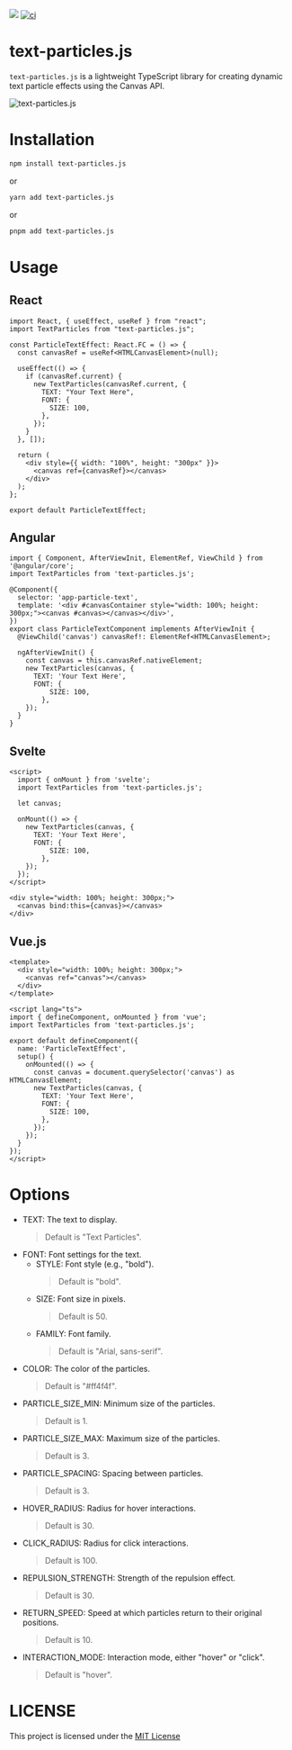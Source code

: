 [![](https://img.shields.io/npm/v/text-particles.js.svg)](https://www.npmjs.com/package/text-particles.js) [![ci](https://github.com/swapnilsparsh/text-particles.js/actions/workflows/main.yml/badge.svg)](https://github.com/swapnilsparsh/text-particles,js/actions/workflows/main.yml)

# text-particles.js
`text-particles.js` is a lightweight TypeScript library for creating dynamic text particle effects using the Canvas API.

![text-particles.js](https://github.com/user-attachments/assets/b620e7d0-50bf-4a42-a69d-8e9525cd1d4c)

# Installation

```sh
npm install text-particles.js
```
or
```sh
yarn add text-particles.js
```
or
```sh
pnpm add text-particles.js
```

# Usage
## React
```
import React, { useEffect, useRef } from "react";
import TextParticles from "text-particles.js";

const ParticleTextEffect: React.FC = () => {
  const canvasRef = useRef<HTMLCanvasElement>(null);

  useEffect(() => {
    if (canvasRef.current) {
      new TextParticles(canvasRef.current, {
        TEXT: "Your Text Here",
        FONT: {
          SIZE: 100,
        },
      });
    }
  }, []);

  return (
    <div style={{ width: "100%", height: "300px" }}>
      <canvas ref={canvasRef}></canvas>
    </div>
  );
};

export default ParticleTextEffect;
```

## Angular
```
import { Component, AfterViewInit, ElementRef, ViewChild } from '@angular/core';
import TextParticles from 'text-particles.js';

@Component({
  selector: 'app-particle-text',
  template: '<div #canvasContainer style="width: 100%; height: 300px;"><canvas #canvas></canvas></div>',
})
export class ParticleTextComponent implements AfterViewInit {
  @ViewChild('canvas') canvasRef!: ElementRef<HTMLCanvasElement>;

  ngAfterViewInit() {
    const canvas = this.canvasRef.nativeElement;
    new TextParticles(canvas, {
      TEXT: 'Your Text Here',
      FONT: {
          SIZE: 100,
        },
    });
  }
}
```

## Svelte
```
<script>
  import { onMount } from 'svelte';
  import TextParticles from 'text-particles.js';

  let canvas;

  onMount(() => {
    new TextParticles(canvas, {
      TEXT: 'Your Text Here',
      FONT: {
          SIZE: 100,
        },
    });
  });
</script>

<div style="width: 100%; height: 300px;">
  <canvas bind:this={canvas}></canvas>
</div>
```

## Vue.js
```
<template>
  <div style="width: 100%; height: 300px;">
    <canvas ref="canvas"></canvas>
  </div>
</template>

<script lang="ts">
import { defineComponent, onMounted } from 'vue';
import TextParticles from 'text-particles.js';

export default defineComponent({
  name: 'ParticleTextEffect',
  setup() {
    onMounted(() => {
      const canvas = document.querySelector('canvas') as HTMLCanvasElement;
      new TextParticles(canvas, {
        TEXT: 'Your Text Here',
        FONT: {
          SIZE: 100,
        },
      });
    });
  }
});
</script>
```

# Options
- TEXT: The text to display.
  > Default is "Text Particles".
- FONT: Font settings for the text.
  - STYLE: Font style (e.g., "bold").
    > Default is "bold".
  - SIZE: Font size in pixels.
    > Default is 50.
  - FAMILY: Font family.
    > Default is "Arial, sans-serif".
- COLOR: The color of the particles.
  > Default is "#ff4f4f".
- PARTICLE_SIZE_MIN: Minimum size of the particles.
  > Default is 1.
- PARTICLE_SIZE_MAX: Maximum size of the particles.
  > Default is 3.
- PARTICLE_SPACING: Spacing between particles.
  > Default is 3.
- HOVER_RADIUS: Radius for hover interactions.
  > Default is 30.
- CLICK_RADIUS: Radius for click interactions.
  > Default is 100.
- REPULSION_STRENGTH: Strength of the repulsion effect.
  > Default is 30.
- RETURN_SPEED: Speed at which particles return to their original positions.
  > Default is 10.
- INTERACTION_MODE: Interaction mode, either "hover" or "click".
  > Default is "hover".

# LICENSE
This project is licensed under the [MIT License](/LICENSE)
